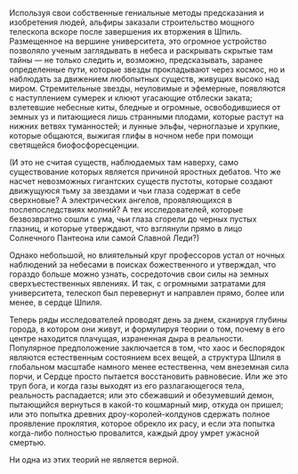 Используя свои собственные гениальные методы предсказания и изобретения людей, альфиры заказали строительство мощного телескопа вскоре после завершения их вторжения в Шпиль. Размещенное на вершине университета, это огромное устройство позволяло ученым заглядывать в небеса и раскрывать скрытые там тайны — не только следить и, возможно, предсказывать, заранее определенные пути, которые звезды прокладывают через космос, но и наблюдать за движением любопытных существ, живущих высоко над миром. Стремительные звезды, неуловимые и эфемерные, появляются с наступлением сумерек и клюют угасающие отблески заката; взлетевшие небесные киты, бледные и огромные, освободившиеся от земных уз и питающиеся лишь странными плодами, которые растут на нижних ветвях туманностей; и лунные эльфы, черноглазые и хрупкие, которые общаются, выжигая глифы в ночном небе при помощи светящейся биофосфоресценции.

(И это не считая существ, наблюдаемых там наверху, само существование которых является причиной яростных дебатов. Что же насчет невозможных гигантских существ пустоты, которые создают движущуюся тьму за звездами и чьи глаза содержат в себе сверхновые? А электрических ангелов, проявляющихся в послепоследствиях молний? А тех исследователей, которые безвозвратно сошли с ума, чьи глаза сгорели до черных пустых глазниц, и которые утверждают, что взглянули прямо в лицо Солнечного Пантеона или самой Славной Леди?)

Однако небольшой, но влиятельный круг профессоров устал от ночных наблюдений за небесами в поисках божественного и утверждал, что гораздо больше можно узнать, сосредоточив свои силы на земных сверхъестественных явлениях. И так, с огромными затратами для университета, телескоп был перевернут и направлен прямо, более или менее, в сердце Шпиля.

Теперь ряды исследователей проводят день за днем, сканируя глубины города, в котором они живут, и формулируя теории о том, почему в его центре находится плачущая, израненная дыра в реальности. Популярное предположение заключается в том, что хаос и беспорядок являются естественным состоянием всех вещей, а структура Шпиля в глобальном масштабе намного менее естественна, чем внеземная сила порчи, и Сердце просто пытается восстановить равновесие. Или же это труп бога, и когда газы выходят из его разлагающегося тела, реальность распадается; или это сбежавший и обезумевший демон, пытающийся вернуться в какой-то кошмарный мир, откуда он пришел; или это попытка древних дроу-королей-колдунов сдержать полное проявление проклятия, которое обрекло их расу, и если эта попытка когда-либо полностью провалится, каждый дроу умрет ужасной смертью.

Ни одна из этих теорий не является верной.